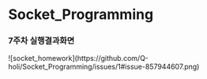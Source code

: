 # Socket_Programming

<h3> 7주차 실행결과화면</h3>
![socket_homework](https://github.com/Q-holi/Socket_Programming/issues/1#issue-857944607.png)
